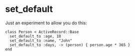 # set_default

Just an experiment to allow you do this:
        
    class Person < ActiveRecord::Base
      set_default_to :age, 10
      set_default_to :name, "John"
      set_default_to :days, -> (person) { person.age * 365 }
    end
